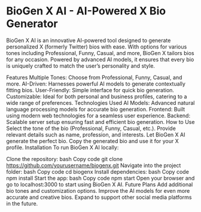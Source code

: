 # BioGen X AI - AI-Powered X Bio Generator
BioGen X AI is an innovative AI-powered tool designed to generate personalized X (formerly Twitter) bios with ease. With options for various tones including Professional, Funny, Casual, and more, BioGen X tailors bios for any occasion. Powered by advanced AI models, it ensures that every bio is uniquely crafted to match the user’s personality and style.

Features
Multiple Tones: Choose from Professional, Funny, Casual, and more.
AI-Driven: Harnesses powerful AI models to generate contextually fitting bios.
User-Friendly: Simple interface for quick bio generation.
Customizable: Ideal for both personal and business profiles, catering to a wide range of preferences.
Technologies Used
AI Models: Advanced natural language processing models for accurate bio generation.
Frontend: Built using modern web technologies for a seamless user experience.
Backend: Scalable server setup ensuring fast and efficient bio generation.
How to Use
Select the tone of the bio (Professional, Funny, Casual, etc.).
Provide relevant details such as name, profession, and interests.
Let BioGen X AI generate the perfect bio.
Copy the generated bio and use it for your X profile.
Installation
To run BioGen X AI locally:

Clone the repository:
bash
Copy code
git clone https://github.com/yourusername/biogenx.git
Navigate into the project folder:
bash
Copy code
cd biogenx
Install dependencies:
bash
Copy code
npm install
Start the app:
bash
Copy code
npm start
Open your browser and go to localhost:3000 to start using BioGen X AI.
Future Plans
Add additional bio tones and customization options.
Improve the AI models for even more accurate and creative bios.
Expand to support other social media platforms in the future.
